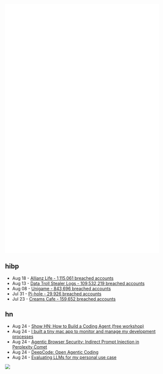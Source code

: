 ![Metrics](https://raw.githubusercontent.com/phixion/phixion/master/metrics.svg)

## hibp

<!--
for https://github.com/phixion/phixion/blob/main/.github/workflows/feeds.yml
-->
<!--START_SECTION:haveibeenpwnd-->
- Aug 18 - [Allianz Life - 1,115,061 breached accounts](https://haveibeenpwned.com/Breach/AllianzLife)
- Aug 13 - [Data Troll Stealer Logs - 109,532,219 breached accounts](https://haveibeenpwned.com/Breach/DataTrollStealerLogs)
- Aug 08 - [Unigame - 843,696 breached accounts](https://haveibeenpwned.com/Breach/Unigame)
- Jul 31 - [Pi-hole - 29,926 breached accounts](https://haveibeenpwned.com/Breach/ThePi-Hole)
- Jul 23 - [Creams Cafe - 159,652 breached accounts](https://haveibeenpwned.com/Breach/CreamsCafe)
<!--END_SECTION:haveibeenpwnd-->

## hn

<!--
for https://github.com/phixion/phixion/blob/main/.github/workflows/feeds.yml
-->
<!--START_SECTION:hn-->
- Aug 24 - [Show HN: How to Build a Coding Agent (free workshop)](https://ghuntley.com/agent/)
- Aug 24 - [I built a tiny mac app to monitor and manage my development processes](https://github.com/kagehq/port-kill)
- Aug 24 - [Agentic Browser Security: Indirect Prompt Injection in Perplexity Comet](https://brave.com/blog/comet-prompt-injection/)
- Aug 24 - [DeepCode: Open Agentic Coding](https://github.com/HKUDS/DeepCode)
- Aug 24 - [Evaluating LLMs for my personal use case](https://darkcoding.net/software/personal-ai-evals-aug-2025/)
<!--END_SECTION:hn-->

<!--
for https://yhype.me
-->
![](https://hit.yhype.me/github/profile?user_id=13013670)
